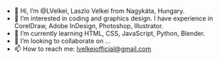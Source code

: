 - 👋 Hi, I’m @LVelkei, Laszlo Velkei from Nagykáta, Hungary.
- 👀 I’m interested in coding and graphics design. I have experience in CorelDraw, Adobe InDesign, Photoshop, Illustrator.
- 🌱 I’m currently learning HTML, CSS, JavaScript, Python, Blender.
- 💞️ I’m looking to collaborate on ...
- 📫 How to reach me: lvelkeiofficial@gmail.com

<!---
LVelkei/LVelkei is a ✨ special ✨ repository because its `README.md` (this file) appears on your GitHub profile.
You can click the Preview link to take a look at your changes.
--->
